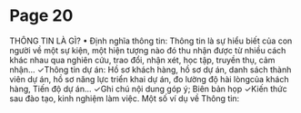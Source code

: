 # Page 20

 THÔNG TIN LÀ GÌ? 
•  Định nghĩa thông tin: 
 Thông tin là sự hiểu biết của con người về một sự kiện, một hiện tượng nào đó thu nhận được từ nhiều cách khác nhau  qua nghiên cứu, trao đổi, nhận xét, học tập, truyền thụ, cảm nhận… ✓Thông tin dự án: Hồ sơ khách hàng, hồ sơ dự án, danh sách thành  viên dự án, hồ sơ năng lực triển khai dự án, đo lường độ hài lòngcủa khách hàng, Tiến độ dự án...
 ✓Ghi chú nội dung góp ý; Biên bản họp ✓Kiến thức sau đào tạo, kinh nghiệm làm việc.
 Một số ví dụ về Thông tin: 
